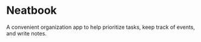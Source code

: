 # Neatbook
A convenient organization app to help prioritize tasks, keep track of events, and write notes.
